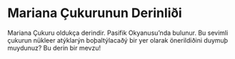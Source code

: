 # Mariana Çukurunun Derinliði

Mariana Çukuru oldukça derindir. Pasifik Okyanusu’nda bulunur. Bu sevimli
çukurun nükleer atýklarýn boþaltýlacaðý bir yer olarak önerildiðini duymuþ
muydunuz? Bu derin bir mevzu!
